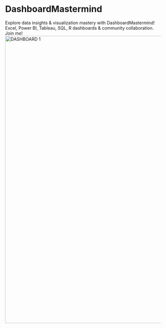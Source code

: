 # DashboardMastermind
Explore data insights &amp; visualization mastery with DashboardMastermind! Excel, Power BI, Tableau, SQL, R dashboards &amp; community collaboration. Join me!
<img width="932" alt="DASHBOARD 1" src="https://github.com/MoreNikee02/DashboardMastermind/assets/161582224/6fb1a5a4-f150-47d8-8fde-69380cf4d9dc">
